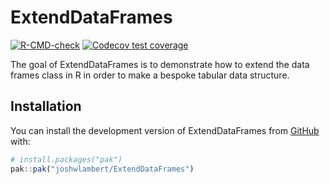 
# ExtendDataFrames

<!-- badges: start -->
[![R-CMD-check](https://github.com/joshwlambert/ExtendDataFrames/actions/workflows/R-CMD-check.yaml/badge.svg)](https://github.com/joshwlambert/ExtendDataFrames/actions/workflows/R-CMD-check.yaml)
[![Codecov test coverage](https://codecov.io/gh/joshwlambert/ExtendDataFrames/branch/main/graph/badge.svg)](https://app.codecov.io/gh/joshwlambert/ExtendDataFrames?branch=main)
<!-- badges: end -->

The goal of ExtendDataFrames is to demonstrate how to extend the data frames
class in R in order to make a bespoke tabular data structure.

## Installation

You can install the development version of ExtendDataFrames from [GitHub](https://github.com/) with:

``` r
# install.packages("pak")
pak::pak("joshwlambert/ExtendDataFrames")
```

